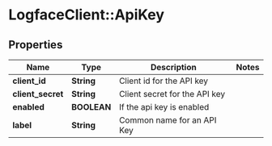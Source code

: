 # LogfaceClient::ApiKey

## Properties
Name | Type | Description | Notes
------------ | ------------- | ------------- | -------------
**client_id** | **String** | Client id for the API key | 
**client_secret** | **String** | Client secret for the API key | 
**enabled** | **BOOLEAN** | If the api key is enabled | 
**label** | **String** | Common name for an API Key | 


